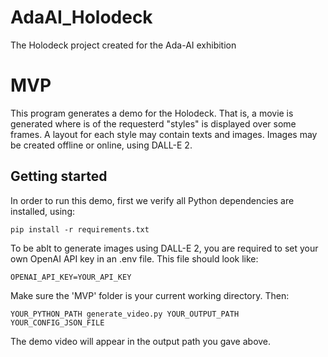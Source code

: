# AdaAI_Holodeck
The Holodeck project created for the Ada-AI exhibition

# MVP
This program generates a demo for the Holodeck. That is, a movie is generated where is of the requesterd "styles" is displayed over some frames. A layout for each style may contain texts and images.
Images may be created offline or online, using DALL-E 2.

## Getting started
In order to run this demo, first we verify all Python dependencies are installed, using:

```
pip install -r requirements.txt
```

To be ablt to generate images using DALL-E 2, you are required to set your own OpenAI API key in an .env file. This file should look like:
```
OPENAI_API_KEY=YOUR_API_KEY
```

Make sure the 'MVP' folder is your current working directory. Then:
```
YOUR_PYTHON_PATH generate_video.py YOUR_OUTPUT_PATH YOUR_CONFIG_JSON_FILE
```

The demo video will appear in the output path you gave above.
